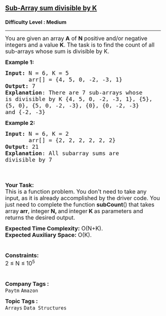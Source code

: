 <h2><a href="https://www.geeksforgeeks.org/problems/sub-array-sum-divisible-by-k2617/1?utm_source=geeksforgeeks&utm_medium=ml_article_practice_tab&utm_campaign=article_practice_tab">Sub-Array sum divisible by K</a></h2><h3>Difficulty Level : Medium</h3><hr><div class="problems_problem_content__Xm_eO"><p><span style="font-size:18px">You are given an array <strong>A</strong> of <strong>N</strong> positive and/or negative integers and a value <strong>K</strong>. The task is to find the count of all sub-arrays whose sum is divisible by K.</span></p>

<p><span style="font-size:18px"><strong>Example 1:</strong></span></p>

<pre><span style="font-size:18px"><strong>Input: </strong>N = 6, K = 5
       arr[] = {4, 5, 0, -2, -3, 1}
<strong>Output:</strong> 7
<strong>Explanation</strong>: There are 7 sub-arrays whose 
is divisible by K {4, 5, 0, -2, -3, 1}, {5}, 
{5, 0}, {5, 0, -2, -3}, {0}, {0, -2, -3} 
and {-2, -3}
</span></pre>

<p><span style="font-size:18px"><strong>Example 2:</strong></span></p>

<pre><span style="font-size:18px"><strong>Input: </strong>N = 6, K = 2
       arr[] = {2, 2, 2, 2, 2, 2}
<strong>Output:</strong> 21
<strong>Explanation</strong>: All subarray sums are 
divisible by 7
</span>
</pre>

<p>&nbsp;</p>

<p><span style="font-size:18px"><strong>Your Task:</strong><br>
This is a function problem. You don't need to take any input, as it is already accomplished by the driver code. You just need to complete the function <strong>subCount</strong>() that takes array<strong> arr</strong>, integer<strong> N, </strong>and<strong> </strong>integer<strong> K&nbsp;</strong>as parameters and returns the desired output.</span></p>

<p><span style="font-size:18px"><strong>Expected Time Complexity:</strong> O(N+K).<br>
<strong>Expected Auxiliary Space:</strong> O(K).</span></p>

<p>&nbsp;</p>

<p><span style="font-size:18px"><strong>Constraints:</strong><br>
2 ≤ N ≤ 10<sup>5</sup></span></p>

<p>&nbsp;</p>
</div><p><span style=font-size:18px><strong>Company Tags : </strong><br><code>Paytm</code>&nbsp;<code>Amazon</code>&nbsp;<br><p><span style=font-size:18px><strong>Topic Tags : </strong><br><code>Arrays</code>&nbsp;<code>Data Structures</code>&nbsp;